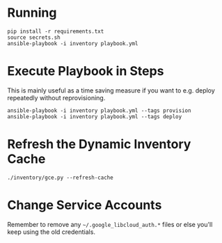 # Running

```
pip install -r requirements.txt
source secrets.sh
ansible-playbook -i inventory playbook.yml
```

# Execute Playbook in Steps

This is mainly useful as a time saving measure if you want to
e.g. deploy repeatedly without reprovisioning.

```
ansible-playbook -i inventory playbook.yml --tags provision
ansible-playbook -i inventory playbook.yml --tags deploy
```

# Refresh the Dynamic Inventory Cache

```
./inventory/gce.py --refresh-cache
```

# Change Service Accounts

Remember to remove any `~/.google_libcloud_auth.*` files or else
you'll keep using the old credentials.
